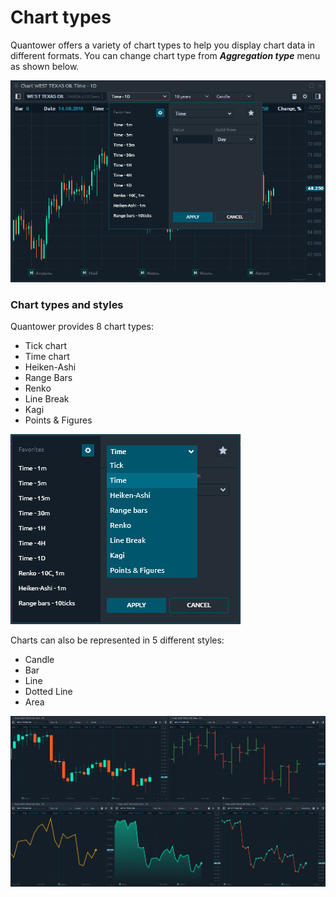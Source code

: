 # Chart types

Quantower offers a variety of chart types to help you display chart data in different formats. You can change chart type from _**Aggregation type**_ menu as shown below.

![](../../../.gitbook/assets/chart-aggregations.png)

### Chart types and styles

Quantower provides 8 chart types:

* Tick chart
* Time chart
* Heiken-Ashi
* Range Bars
* Renko
* Line Break
* Kagi
* Points & Figures

![Chart types in Quantower](../../../.gitbook/assets/chart-types-all.png)

Charts can also be represented in 5 different styles:

* Candle
* Bar
* Line
* Dotted Line
* Area

![Chart styles in Quantower](../../../.gitbook/assets/chart-styles.png)

